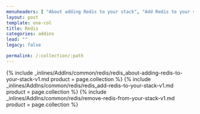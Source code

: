 ```yaml
---
menuheaders: [ "About adding Redis to your stack", "Add Redis to your stack", "Remove Redis from your stack" ]
layout: post
template: one-col
title: Redis
categories: addins
lead: ""
legacy: false

permalink: /:collection/:path
---
```





<a href="#about-adding-redis-to-your-stack"></a>{% include _inlines/AddIns/common/redis/redis_about-adding-redis-to-your-stack-v1.md  product = page.collection %}
<a href="#add-redis-to-your-stack"></a>{% include _inlines/AddIns/common/redis/redis_add-redis-to-your-stack-v1.md  product = page.collection %}
<a href="#remove-redis-from-your-stack"></a>{% include _inlines/AddIns/common/redis/remove-redis-from-your-stack-v1.md  product = page.collection %}
